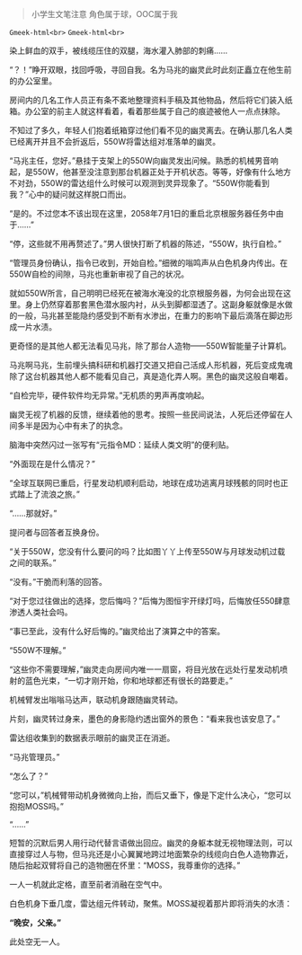 >小学生文笔注意
>角色属于球，OOC属于我

`Gmeek-html<br>`
`Gmeek-html<br>`

染上鲜血的双手，被线缆压住的双腿，海水灌入肺部的刺痛……

“？！”睁开双眼，找回呼吸，寻回自我。名为马兆的幽灵此时此刻正矗立在他生前的办公室里。

房间内的几名工作人员正有条不紊地整理资料手稿及其他物品，然后将它们装入纸箱。办公室的前主人就这样看着，看着那些属于自己的痕迹被他人一点点抹除。

不知过了多久，年轻人们抱着纸箱穿过他们看不见的幽灵离去。在确认那几名人类已经离开并且不会折返后，550W将雷达组对准落单的幽灵。

“马兆主任，您好。”悬挂于支架上的550W向幽灵发出问候。熟悉的机械男音响起，是550W，他甚至没注意到那台机器正处于开机状态。等等，好像有什么地方不对劲，550W的雷达组什么时候可以观测到灵异现象了。“550W你能看到我？”心中的疑问就这样脱口而出。

“是的。不过您本不该出现在这里，2058年7月1日的重启北京根服务器任务中由于……”

“停，这些就不用再赘述了。”男人很快打断了机器的陈述，“550W，执行自检。”

“管理员身份确认，指令已收到，开始自检。”细微的嗡鸣声从白色机身内传出。在550W自检的间隙，马兆也重新审视了自己的状况。

就如550W所言，自己明明已经死在被海水淹没的北京根服务器，为何会出现在这里。身上仍然穿着那套黑色潜水服内衬，从头到脚都湿透了。这副身躯就像是水做的一般，马兆甚至能隐约感受到不断有水渗出，在重力的影响下最后滴落在脚边形成一片水渍。

更奇怪的是其他人都无法看见马兆，除了那台人造物——550W智能量子计算机。

马兆啊马兆，生前埋头搞科研和机器打交道又把自己活成人形机器，死后变成鬼魂除了这台机器其他人都不能看见自己，真是造化弄人啊。黑色的幽灵这般自嘲着。

“自检完毕，硬件软件均无异常。”无机质的男声再度响起。

幽灵无视了机器的反馈，继续着他的思考。按照一些民间说法，人死后还停留在人间多半是因为心中有未了的执念。

脑海中突然闪过一张写有“元指令MD：延续人类文明”的便利贴。

“外面现在是什么情况？”

“全球互联网已重启，行星发动机顺利启动，地球在成功逃离月球残骸的同时也正式踏上了流浪之旅。”

“……那就好。”

提问者与回答者互换身份。

“关于550W，您没有什么要问的吗？比如图丫丫上传至550W与月球发动机过载之间的联系。”

“没有。”干脆而利落的回答。

“对于您过往做出的选择，您后悔吗？”后悔为图恒宇开绿灯吗，后悔放任550肆意渗透人类社会吗。

“事已至此，没有什么好后悔的。”幽灵给出了演算之中的答案。

“550W不理解。”

“这些你不需要理解，”幽灵走向房间内唯一一扇窗，将目光放在远处行星发动机喷射的蓝色光束，“一切才刚开始，你和地球都还有很长的路要走。”

机械臂发出嗡嗡马达声，联动机身跟随幽灵转动。

片刻，幽灵转过身来，墨色的身影隐约透出窗外的景色：“看来我也该安息了。”

雷达组收集到的数据表示眼前的幽灵正在消逝。

“马兆管理员。”

“怎么了？”

“您可以，”机械臂带动机身微微向上抬，而后又垂下，像是下定什么决心，“您可以抱抱MOSS吗。”

“……”

短暂的沉默后男人用行动代替言语做出回应。幽灵的身躯本就无视物理法则，可以直接穿过人与物，但马兆还是小心翼翼地跨过地面繁杂的线缆向白色人造物靠近，随后抬起双臂将自己的造物圈在怀里：“MOSS，我尊重你的选择。”

一人一机就此定格，直至前者消融在空气中。

白色机身下垂几度，雷达组元件转动，聚焦。MOSS凝视着那片即将消失的水渍：

**“晚安，父亲。”**











































此处空无一人。